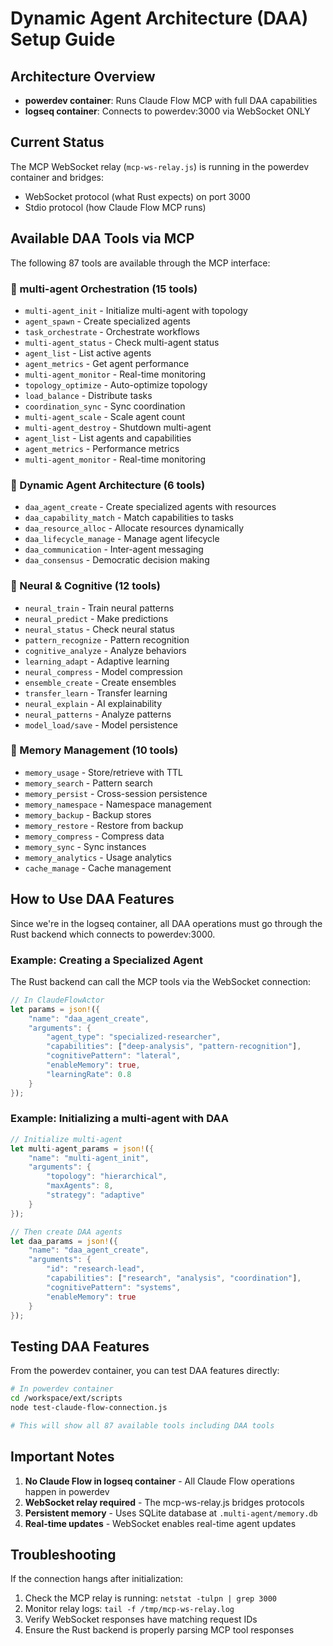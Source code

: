 # Dynamic Agent Architecture (DAA) Setup Guide

## Architecture Overview

- **powerdev container**: Runs Claude Flow MCP with full DAA capabilities
- **logseq container**: Connects to powerdev:3000 via WebSocket ONLY

## Current Status

The MCP WebSocket relay (`mcp-ws-relay.js`) is running in the powerdev container and bridges:
- WebSocket protocol (what Rust expects) on port 3000
- Stdio protocol (how Claude Flow MCP runs)

## Available DAA Tools via MCP

The following 87 tools are available through the MCP interface:

### 🐝 multi-agent Orchestration (15 tools)
- `multi-agent_init` - Initialize multi-agent with topology
- `agent_spawn` - Create specialized agents
- `task_orchestrate` - Orchestrate workflows
- `multi-agent_status` - Check multi-agent status
- `agent_list` - List active agents
- `agent_metrics` - Get agent performance
- `multi-agent_monitor` - Real-time monitoring
- `topology_optimize` - Auto-optimize topology
- `load_balance` - Distribute tasks
- `coordination_sync` - Sync coordination
- `multi-agent_scale` - Scale agent count
- `multi-agent_destroy` - Shutdown multi-agent
- `agent_list` - List agents and capabilities
- `agent_metrics` - Performance metrics
- `multi-agent_monitor` - Real-time monitoring

### 🤖 Dynamic Agent Architecture (6 tools)
- `daa_agent_create` - Create specialized agents with resources
- `daa_capability_match` - Match capabilities to tasks
- `daa_resource_alloc` - Allocate resources dynamically
- `daa_lifecycle_manage` - Manage agent lifecycle
- `daa_communication` - Inter-agent messaging
- `daa_consensus` - Democratic decision making

### 🧠 Neural & Cognitive (12 tools)
- `neural_train` - Train neural patterns
- `neural_predict` - Make predictions
- `neural_status` - Check neural status
- `pattern_recognize` - Pattern recognition
- `cognitive_analyze` - Analyze behaviors
- `learning_adapt` - Adaptive learning
- `neural_compress` - Model compression
- `ensemble_create` - Create ensembles
- `transfer_learn` - Transfer learning
- `neural_explain` - AI explainability
- `neural_patterns` - Analyze patterns
- `model_load/save` - Model persistence

### 💾 Memory Management (10 tools)
- `memory_usage` - Store/retrieve with TTL
- `memory_search` - Pattern search
- `memory_persist` - Cross-session persistence
- `memory_namespace` - Namespace management
- `memory_backup` - Backup stores
- `memory_restore` - Restore from backup
- `memory_compress` - Compress data
- `memory_sync` - Sync instances
- `memory_analytics` - Usage analytics
- `cache_manage` - Cache management

## How to Use DAA Features

Since we're in the logseq container, all DAA operations must go through the Rust backend which connects to powerdev:3000.

### Example: Creating a Specialized Agent

The Rust backend can call the MCP tools via the WebSocket connection:

```rust
// In ClaudeFlowActor
let params = json!({
    "name": "daa_agent_create",
    "arguments": {
        "agent_type": "specialized-researcher",
        "capabilities": ["deep-analysis", "pattern-recognition"],
        "cognitivePattern": "lateral",
        "enableMemory": true,
        "learningRate": 0.8
    }
});
```

### Example: Initializing a multi-agent with DAA

```rust
// Initialize multi-agent
let multi-agent_params = json!({
    "name": "multi-agent_init",
    "arguments": {
        "topology": "hierarchical",
        "maxAgents": 8,
        "strategy": "adaptive"
    }
});

// Then create DAA agents
let daa_params = json!({
    "name": "daa_agent_create",
    "arguments": {
        "id": "research-lead",
        "capabilities": ["research", "analysis", "coordination"],
        "cognitivePattern": "systems",
        "enableMemory": true
    }
});
```

## Testing DAA Features

From the powerdev container, you can test DAA features directly:

```bash
# In powerdev container
cd /workspace/ext/scripts
node test-claude-flow-connection.js

# This will show all 87 available tools including DAA tools
```

## Important Notes

1. **No Claude Flow in logseq container** - All Claude Flow operations happen in powerdev
2. **WebSocket relay required** - The mcp-ws-relay.js bridges protocols
3. **Persistent memory** - Uses SQLite database at `.multi-agent/memory.db`
4. **Real-time updates** - WebSocket enables real-time agent updates

## Troubleshooting

If the connection hangs after initialization:
1. Check the MCP relay is running: `netstat -tulpn | grep 3000`
2. Monitor relay logs: `tail -f /tmp/mcp-ws-relay.log`
3. Verify WebSocket responses have matching request IDs
4. Ensure the Rust backend is properly parsing MCP tool responses